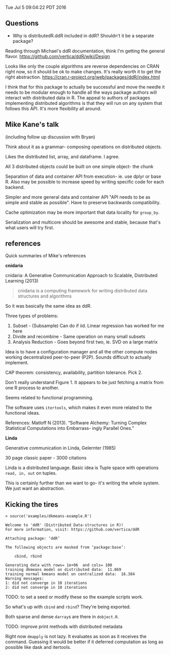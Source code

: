 Tue Jul  5 09:04:22 PDT 2016

## Questions

- Why is distributedR.ddR included in ddR? Shouldn't it be a separate
  package?

Reading through Michael's ddR documentation, think I'm getting the general
flavor.
<https://github.com/vertica/ddR/wiki/Design>

Looks like only the couple algorithms are reverse dependencies on CRAN
right now, so it should be ok to make changes. It's really worth it to get
the right abstraction.
<https://cran.r-project.org/web/packages/ddR/index.html>

I think that for this package to actually be successful and move the needle
it needs to be modular enough to handle all the ways package authors will
interact with distributed data in R.
The appeal to authors of packages implementing distributed algorithms is that they will run on
any system that follows this API. It's more flexibility all around.

## Mike Kane's talk

(including follow up discussion with Bryan)

Think about it as a grammar- composing operations on distributed objects.

Likes the distributed list, array, and dataframe. I agree.

All 3 distributed objects could be built on one simple object- the chunk

Separation of data and container API from execution- ie. use dplyr or base
R. Also may be possible to increase speed by writing specific code for each
backend.
 
Simpler and more general data and container API "API needs to be as simple
and stable as possible". Have to preserve backwards compatibility.

Cache optimization may be more important that data locality for `group_by`.

Serialization and multicore should be awesome and stable, because that's
what users will try first.

## references

Quick summaries of Mike's references

__cnidaria__

cnidaria: A Generative Communication Approach to Scalable, Distributed
Learning (2013)

> cnidaria is a computing framework for writing distributed data structures
> and algorithms

So it was basically the same idea as ddR.

Three types of problems:
1. Subset - (Subsample) Can do if iid. Linear regression has worked for me here
2. Divide and recombine - Same operation on many small subsets
3. Analysis Reduction - Goes beyond first two, ie. SVD on a large matrix

Idea is to have a configuration manager and all the other compute nodes
working decentralized peer-to-peer (P2P). Sounds difficult to actually
implement.

CAP theorem: consistency, availability, partition tolerance. Pick 2.

Don't really understand Figure 1. It appears to be just fetching a matrix
from one R process to another.

Seems related to functional programming.

The software uses `itertools`, which makes it even more related to the
functional ideas.

References: Matloff N (2013). “Software Alchemy: Turning Complex
Statistical Computations into Embarrass- ingly Parallel Ones.”
 
__Linda__ 

Generative communication in Linda, Gelernter (1985)

30 page classic paper - 3000 citations

Linda is a distributed language. Basic idea is Tuple space with operations
`read, in, out` on tuples.

This is certainly further than we want to go- it's writing the whole
system. We just want an abstraction.

## Kicking the tires

```
> source('examples/dkmeans-example.R')

Welcome to 'ddR' (Distributed Data-structures in R)!
For more information, visit: https://github.com/vertica/ddR

Attaching package: ‘ddR’

The following objects are masked from ‘package:base’:

    cbind, rbind

Generating data with rows= 1e+06  and cols= 100 
training dkmeans model on distributed data:  11.869 
training normal kmeans model on centralized data:  16.384 
Warning messages:
1: did not converge in 10 iterations 
2: did not converge in 10 iterations
```

TODO: to set a seed or modify these so the example scripts work.

So what's up with `cbind` and `rbind`? They're being exported.

Both sparse and dense `darray`s are there in `dobject.R`.

TODO: improve print methods with distributed metadata

Right now `dmapply` is not lazy. It evaluates as soon as it receives the
command. Guessing it would be better if it deferred computation as long as
possible like dask and itertools.
